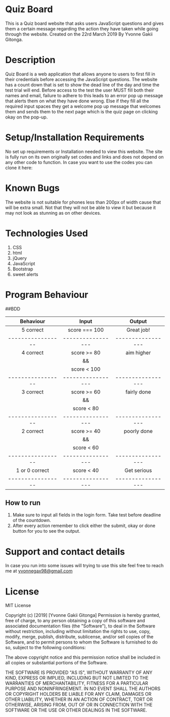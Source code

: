 # Quiz Board
This is a Quiz board website that asks users JavaScript questions and gives them a certain message regarding the action they have taken while going through the website. Created on the 22rd March 2019 By Yvonne Gakii Gitonga.

# Description
Quiz Board is a web application that allows anyone to users to first fill in their credentials before accessing the JavaScript questions. The website has a count down that is set to show the dead line of the day and time the test trial will end. Before access to the test the user MUST fill both their names and email, failure to adhere to this leads to an error pop up message that alerts them on what they have done wrong. Else if they fill all the required input spaces they get a welcome pop up message that welcomes them and sends them to the next page which is the quiz page on clicking okay on the pop-up.

# Setup/Installation Requirements
No set up requirements or Installation needed to view this website. The site is fully run on its own originally set codes and links and does not depend on any other code to function. In case you want to use the codes you can clone it here:

# Known Bugs
The website is not suitable for phones less than 200px of width cause that will be extra small. Not that they will not be able to view it but because it may not look as stunning as on other devices.

# Technologies Used
1. CSS
2. html
3. jQuery
4. JavaScript
5. Bootstrap
6. sweet alerts

# Program Behaviour
##BDD

| Behaviour       | Input           | Output          |
| :-------------: | :-------------: | :-------------: |
| 5 correct       | score === 100   | Great job!      |
|-----------------|-----------------|-----------------|
| 4 correct       | score >= 80     |  aim higher     |
|                 |       &&        |                 |
|                 | score < 100     |                 |
|-----------------|-----------------|-----------------|
| 3 correct       | score >= 60     | fairly done     |
|                 |      &&         |                 |
|                 | score < 80      |                 |
|-----------------|-----------------|-----------------|
| 2 correct       | score >= 40     |  poorly done    |
|                 |      &&         |                 |
|                 | score < 60      |                 |
|-----------------|-----------------|-----------------|
| 1 or 0 correct  | score < 40      | Get serious     |
|-----------------|-----------------|-----------------|

## How to run
1. Make sure to input all fields in the login form. Take test before deadline of the countdown.
2. After every action remember to click either the submit, okay or done button for you to see the output.

# Support and contact details
In case you run into some issues will trying to use this site feel free to reach me at yvonnegax98@gmail.com

# License
MIT License

Copyright (c) [2019] [Yvonne Gakii Gitonga]
Permission is hereby granted, free of charge, to any person obtaining a copy of this software and associated documentation files (the "Software"), to deal in the Software without restriction, including without limitation the rights to use, copy, modify, merge, publish, distribute, sublicense, and/or sell copies of the Software, and to permit persons to whom the Software is furnished to do so, subject to the following conditions:

The above copyright notice and this permission notice shall be included in all copies or substantial portions of the Software.

THE SOFTWARE IS PROVIDED "AS IS", WITHOUT WARRANTY OF ANY KIND, EXPRESS OR IMPLIED, INCLUDING BUT NOT LIMITED TO THE WARRANTIES OF MERCHANTABILITY, FITNESS FOR A PARTICULAR PURPOSE AND NONINFRINGEMENT. IN NO EVENT SHALL THE AUTHORS OR COPYRIGHT HOLDERS BE LIABLE FOR ANY CLAIM, DAMAGES OR OTHER LIABILITY, WHETHER IN AN ACTION OF CONTRACT, TORT OR OTHERWISE, ARISING FROM, OUT OF OR IN CONNECTION WITH THE SOFTWARE OR THE USE OR OTHER DEALINGS IN THE SOFTWARE.
